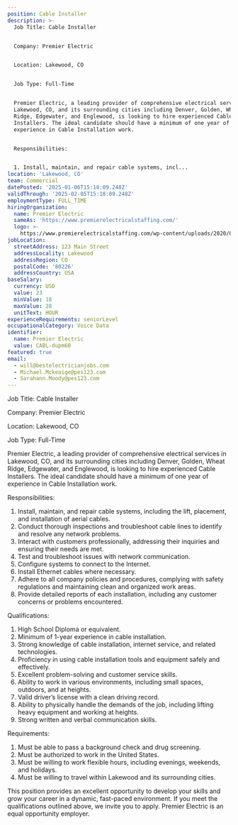 ```yaml
---
position: Cable Installer
description: >-
  Job Title: Cable Installer


  Company: Premier Electric


  Location: Lakewood, CO


  Job Type: Full-Time


  Premier Electric, a leading provider of comprehensive electrical services in
  Lakewood, CO, and its surrounding cities including Denver, Golden, Wheat
  Ridge, Edgewater, and Englewood, is looking to hire experienced Cable
  Installers. The ideal candidate should have a minimum of one year of
  experience in Cable Installation work.


  Responsibilities:


  1. Install, maintain, and repair cable systems, incl...
location: 'Lakewood, CO'
team: Commercial
datePosted: '2025-01-06T15:18:09.248Z'
validThrough: '2025-02-05T15:18:09.248Z'
employmentType: FULL_TIME
hiringOrganization:
  name: Premier Electric
  sameAs: 'https://www.premierelectricalstaffing.com/'
  logo: >-
    https://www.premierelectricalstaffing.com/wp-content/uploads/2020/05/Premier-Electrical-Staffing-logo.png
jobLocation:
  streetAddress: 123 Main Street
  addressLocality: Lakewood
  addressRegion: CO
  postalCode: '80226'
  addressCountry: USA
baseSalary:
  currency: USD
  value: 23
  minValue: 18
  maxValue: 28
  unitText: HOUR
experienceRequirements: seniorLevel
occupationalCategory: Voice Data
identifier:
  name: Premier Electric
  value: CABL-dupm60
featured: true
email:
  - will@bestelectricianjobs.com
  - Michael.Mckeaige@pes123.com
  - Sarahann.Moody@pes123.com
---
```




Job Title: Cable Installer

Company: Premier Electric

Location: Lakewood, CO

Job Type: Full-Time

Premier Electric, a leading provider of comprehensive electrical services in Lakewood, CO, and its surrounding cities including Denver, Golden, Wheat Ridge, Edgewater, and Englewood, is looking to hire experienced Cable Installers. The ideal candidate should have a minimum of one year of experience in Cable Installation work.

Responsibilities:

1. Install, maintain, and repair cable systems, including the lift, placement, and installation of aerial cables.
2. Conduct thorough inspections and troubleshoot cable lines to identify and resolve any network problems.
3. Interact with customers professionally, addressing their inquiries and ensuring their needs are met.
4. Test and troubleshoot issues with network communication.
5. Configure systems to connect to the Internet.
6. Install Ethernet cables where necessary.
7. Adhere to all company policies and procedures, complying with safety regulations and maintaining clean and organized work areas.
8. Provide detailed reports of each installation, including any customer concerns or problems encountered.

Qualifications:

1. High School Diploma or equivalent.
2. Minimum of 1-year experience in cable installation.
3. Strong knowledge of cable installation, internet service, and related technologies.
4. Proficiency in using cable installation tools and equipment safely and effectively.
5. Excellent problem-solving and customer service skills.
6. Ability to work in various environments, including small spaces, outdoors, and at heights.
7. Valid driver’s license with a clean driving record.
8. Ability to physically handle the demands of the job, including lifting heavy equipment and working at heights.
9. Strong written and verbal communication skills.
   
Requirements:

1. Must be able to pass a background check and drug screening.
2. Must be authorized to work in the United States.
3. Must be willing to work flexible hours, including evenings, weekends, and holidays.
4. Must be willing to travel within Lakewood and its surrounding cities.

This position provides an excellent opportunity to develop your skills and grow your career in a dynamic, fast-paced environment. If you meet the qualifications outlined above, we invite you to apply. Premier Electric is an equal opportunity employer.
